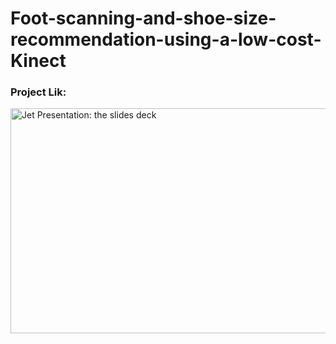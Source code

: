 # Foot-scanning-and-shoe-size-recommendation-using-a-low-cost-Kinect

### Project Lik:

<a href="https://docs.google.com/presentation/d/1yBptc2B84rfvdbNbNdKNDME1hh7S8F66/edit#slide=id.p24"><img src="https://i.ibb.co/31fLwyV/ppt.png" alt="Jet Presentation: the slides deck" width="640" height="360" border="0" /></a>
